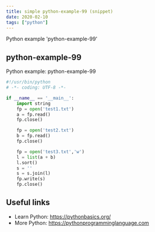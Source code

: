 ```yaml
---
title: simple python-example-99 (snippet)
date: 2020-02-10
tags: ["python"]
---
```

Python example 'python-example-99'


## python-example-99

Python example: python-example-99

```python
#!/usr/bin/python
# -*- coding: UTF-8 -*-

if __name__ == '__main__':
    import string
    fp = open('test1.txt')
    a = fp.read()
    fp.close()

    fp = open('test2.txt')
    b = fp.read()
    fp.close()

    fp = open('test3.txt','w')
    l = list(a + b)
    l.sort()
    s = ''
    s = s.join(l)
    fp.write(s)
    fp.close()


```

## Useful links

- Learn Python: https://pythonbasics.org/
- More Python: https://pythonprogramminglanguage.com
